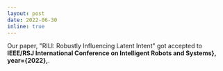 ```yaml
---
layout: post
date: 2022-06-30
inline: true
---
```


Our paper, "RILI: Robustly Influencing Latent Intent" got accepted to <b>IEEE/RSJ International Conference on Intelligent Robots and Systems}, year={2022},</b>.
